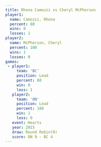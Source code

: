 ```yaml
---
title: Rhona Camozzi vs Cheryl McPherson
player1:                 
  name: Camozzi, Rhona   
  percent: 80            
  wins: 0                
  losses: 1              
player2:                 
  name: McPherson, Cheryl
  percent: 100           
  wins: 1                
  losses: 0              
games:
 - player1:        
     team: 'BC'    
     position: Lead
     percent: 80   
     win: 0        
     loss: 1       
   player2:        
     team: 'ON'    
     position: Lead
     percent: 100  
     win: 1        
     loss: 0       
   event: Hearts       
   year: 2015          
   draw: Round Robin(9)
   score: ON 9 - BC 4  
---
```


